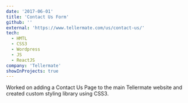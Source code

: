 ```yaml
---
date: '2017-06-01'
title: 'Contact Us Form'
github: ''
external: 'https://www.tellermate.com/us/contact-us/'
tech:
  - HMTL
  - CSS3
  - Wordpress
  - JS
  - ReactJS
company: 'Tellermate'
showInProjects: true
---
```


Worked on adding a Contact Us Page to the main Tellermate website and created custom styling library using CSS3.
